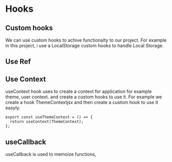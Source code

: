 
# Hooks

## Custom hooks
We can use custom hooks to achive functionalty to our project. For example in this project, i use a LocalStorage custom hooks to handle Local Storage. 

## Use Ref 

## Use Context

useContext hook uses to create a context for application for example theme, user context.
and create a custom hooks to use it. 
For example we create a hook ThemeContextjsx and then create a custom hook to use it easyly.
```
export const useThemeContext = () => {
  return useContext(ThemeContext);
};
```

## useCallback
useCallback is used to memoize functions,
```
```